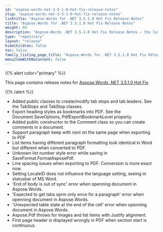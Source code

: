 ```yaml
---
id: "aspose-words-net-3-5-1-0-hot-fix-release-notes"
slug: "aspose-words-net-3-5-1-0-hot-fix-release-notes"
linktitle: "Aspose.Words for .NET 3.5.1.0 Hot Fix Release Notes"
title: "Aspose.Words for .NET 3.5.1.0 Hot Fix Release Notes"
weight: 60
description: "Aspose.Words .NET 3.5.1.0 Hot Fix Release Notes – the latest updates and fixes."
type: "repository"
layout: "release"
hideChildren: false
toc: false
family_listing_page_title: "Aspose.Words for .NET 3.5.1.0 Hot Fix Release Notes"
menuItemWithNoContent: false
---
```


{{% alert color="primary" %}}

This page contains release notes for [Aspose.Words .NET 3.5.1.0 Hot Fix](https://releases.aspose.com/words/net/new-releases/aspose.words-.net-3.5.1.0-hot-fix/)

{{% /alert %}}

- Added public classes to create/modify tab stops and tab leaders. See the TabStops and TabStop classes.
- Export heading styles as bookmarks into PDF. See the Document.SaveOptions, PdfExportBookmarkLevel property.
- Added public constructor to the Comment class so you can create comments in a document.
- Support paragraph keep with next on the same page when exporting to PDF
- List items having different paragraph formatting look identical in Word but different when converted to PDF.
- Unknown list number style error while saving in SaveFormat.FormatAsposePdf.
- Line spacing issues when exporting to PDF. Conversion is more exact now.
- Setting LocaleID does not influence the language setting, seeing in statusbar of MS Word.
- 'End of body is out of sync' error when openning document in Aspose.Words.
- 'Expected to get tabs sprm only once for a paragraph' error when openning document in Aspose.Words.
- 'Unexpected table state at the end of the cell' error when openning document in Aspose.Words.
- Aspose.Pdf throws for images and list items with Justify alignment.
- First page header is displayed wrongly in PDF when section start is continuous.


